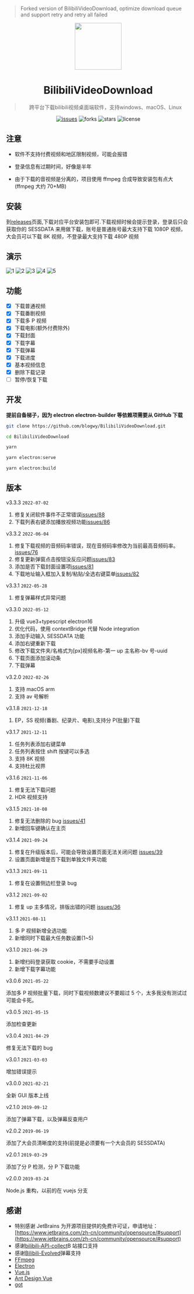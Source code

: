 > Forked version of BilibiliVideoDownload, optimize download queue and support retry and retry all failed

<div align="center">
  <img src="./build/icons/256x256.png" alt="" width="128">
  <h1>BilibiliVideoDownload</h1>
  <blockquote>跨平台下载bilibili视频桌面端软件，支持windows、macOS、Linux</blockquote>
</div>

<div align="center">
  <a href="https://github.com/blogwy/BilibiliVideoDownload/issues"><img src="https://img.shields.io/github/issues/blogwy/BilibiliVideoDownload" alt="issues"></a>
  <a><img src="https://img.shields.io/github/forks/blogwy/BilibiliVideoDownload" alt="forks"></a>
  <a><img src="https://img.shields.io/github/stars/blogwy/BilibiliVideoDownload" alt="stars"></a>
  <a><img src="https://img.shields.io/github/license/blogwy/BilibiliVideoDownload" alt="license"></a>
</div>

## 注意

- 软件不支持付费视频和地区限制视频，可能会报错

- 登录信息有过期时间，好像是半年

- 由于下载的音视频是分离的，项目使用 ffmpeg 合成导致安装包有点大(ffmpeg 大约 70+MB)

## 安装

到[releases](https://github.com/blogwy/BilibiliVideoDownload/releases)页面,下载对应平台安装包即可.下载视频时候会提示登录，登录后只会获取你的 SESSDATA 来用做下载，账号是普通账号最大支持下载 1080P 视频，大会员可以下载 8K 视频，不登录最大支持下载 480P 视频

## 演示

![1](./screenshots/1.png)
![2](./screenshots/2.png)
![3](./screenshots/3.png)
![4](./screenshots/4.png)
![5](./screenshots/5.png)

## 功能

- [x] 下载普通视频
- [x] 下载番剧视频
- [x] 下载多 P 视频
- [x] 下载电影(额外付费除外)
- [x] 下载封面
- [x] 下载字幕
- [x] 下载弹幕
- [x] 下载进度
- [x] 基本视频信息
- [x] 删除下载记录
- [ ] 暂停/恢复下载

## 开发

**提前自备梯子，因为 electron electron-builder 等依赖项需要从 GitHub 下载**

```bash
git clone https://github.com/blogwy/BilibiliVideoDownload.git

cd BilibiliVideoDownload

yarn

yarn electron:serve

yarn electron:build
```

## 版本

v3.3.3 `2022-07-02`

1. 修复关闭软件事件不正常错误[issues/88](https://github.com/blogwy/BilibiliVideoDownload/issues/88)
2. 下载列表右键添加播放视频功能[issues/86](https://github.com/blogwy/BilibiliVideoDownload/issues/86)

v3.3.2 `2022-06-04`

1. 修复下载视频的音频码率错误，现在音频码率修改为当前最高音频码率。[issues/76](https://github.com/blogwy/BilibiliVideoDownload/issues/76)
2. 修复更新弹窗点击按钮没反应问题[issues/83](https://github.com/blogwy/BilibiliVideoDownload/issues/83)
3. 添加是否下载封面设置项[issues/81](https://github.com/blogwy/BilibiliVideoDownload/issues/81)
4. 下载地址输入框加入复制/粘贴/全选右键菜单[issues/82](https://github.com/blogwy/BilibiliVideoDownload/issues/82)

v3.3.1 `2022-05-28`

1. 修复弹幕样式异常问题

v3.3.0 `2022-05-12`

1. 升级 vue3+typescript electron16
2. 优化代码，使用 contextBridge 代替 Node integration
3. 添加手动输入 SESSDATA 功能
4. 添加右键重新下载
5. 修改下载文件夹/名格式为[px]视频名称-第一 up 主名称-bv 号-uuid
6. 下载页面添加滚动条
7. 下载弹幕

v3.2.0 `2022-02-26`

1. 支持 macOS arm
2. 支持 av 号解析

v3.1.8 `2021-12-18`

1. EP，SS 视频(番剧、纪录片、电影),支持分 P(批量)下载

v3.1.7 `2021-12-11`

1. 任务列表添加右键菜单
2. 任务列表按住 shift 按键可以多选
3. 支持 8K 视频
4. 支持杜比视界

v3.1.6 `2021-11-06`

1. 修复无法下载问题
2. HDR 视频支持

v3.1.5 `2021-10-08`

1. 修复无法删除的 bug [issues/41](https://github.com/blogwy/BilibiliVideoDownload/issues/41)
2. 新增回车键确认在主页

v3.1.4 `2021-09-24`

1. 修复在升级版本后，可能会导致设置页面无法关闭问题 [issues/39](https://github.com/blogwy/BilibiliVideoDownload/issues/39)
2. 设置页面新增是否下载到单独文件夹功能

v3.1.3 `2021-09-11`

1. 修复在设置侧边栏登录 bug

v3.1.2 `2021-09-02`

1. 修复 up 主多情况，排版出错的问题 [issues/36](https://github.com/blogwy/BilibiliVideoDownload/issues/36)

v3.1.1 `2021-08-11`

1. 多 P 视频新增全选功能
2. 新增同时下载最大任务数设置(1~5)

v3.1.0 `2021-06-29`

1. 新增扫码登录获取 cookie，不需要手动设置
2. 新增下载字幕功能

v3.0.6 `2021-05-22`

添加多 P 视频批量下载，同时下载视频数建议不要超过 5 个，太多我没有测试过可能会卡死。

v3.0.5 `2021-05-15`

添加检查更新

v3.0.4 `2021-04-29`

修复无法下载的 bug

v3.0.1 `2021-03-03`

增加错误提示

v3.0.0 `2021-02-21`

全新 GUI 版本上线

v2.1.0 `2019-09-12`

添加了弹幕下载，以及弹幕反查用户

v2.0.2 `2019-06-19`

添加了大会员清晰度的支持(前提是必须要有一个大会员的 SESSDATA)

v2.0.1 `2019-03-29`

添加了分 P 检测，分 P 下载功能

v2.0.0 `2019-03-24`

Node.js 重构，以前的在 vuejs 分支

## 感谢

- 特别感谢 JetBrains 为开源项目提供的免费许可证，申请地址：[https://www.jetbrains.com/zh-cn/community/opensource/#support](https://www.jetbrains.com/zh-cn/community/opensource/#support)
- 感谢[bilibili-API-collect](https://github.com/SocialSisterYi/bilibili-API-collect)B 站接口支持
- 感谢[Bilibili-Evolved](https://github.com/the1812/Bilibili-Evolved)弹幕支持
- [FFmpeg](https://ffmpeg.org/)
- [Electron](https://www.electronjs.org/)
- [Vue.js](https://vuejs.org/)
- [Ant Design Vue](https://antdv.com/docs/vue/introduce-cn/)
- [got](https://github.com/sindresorhus/got)
